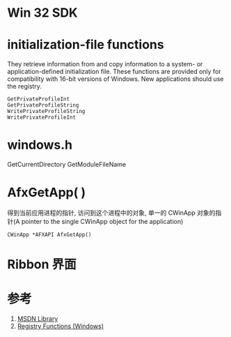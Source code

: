 # Win 32 SDK

# initialization-file functions

They retrieve information from and copy information to a system- or application-defined initialization file. These functions are provided only for compatibility with 16-bit versions of Windows. New applications should use the registry.

```
GetPrivateProfileInt
GetPrivateProfileString
WritePrivateProfileString
WritePrivateProfileInt
```

# windows.h

GetCurrentDirectory
GetModuleFileName

# AfxGetApp( )

得到当前应用进程的指针, 访问到这个进程中的对象, 单一的 CWinApp 对象的指针(A pointer to the single CWinApp object for the application)

```
CWinApp *AFXAPI AfxGetApp()
```

# Ribbon 界面

# 参考

1. [MSDN Library](https://msdn.microsoft.com/zh-cn/library/ms310241)
2. [Registry Functions (Windows)](https://msdn.microsoft.com/en-us/library/windows/desktop/ms724875(v=vs.85).aspx)
